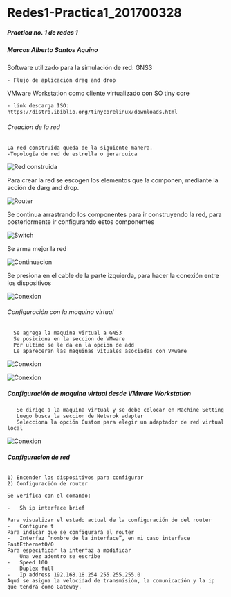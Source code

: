 # Redes1-Practica1_201700328
##### Practica no. 1 de redes 1
##### Marcos Alberto Santos Aquino 

Software utilizado para la simulación de red: GNS3

    - Flujo de aplicación drag and drop

VMware Workstation como cliente virtualizado con SO tiny core
    
    - link descarga ISO: https://distro.ibiblio.org/tinycorelinux/downloads.html

###### Creacion de la red 
    La red construida queda de la siguiente manera.
    -Topología de red de estrella o jerarquica
![Red construida](http://imgfz.com/i/fR62VDn.png)

Para crear la red se escogen los elementos que la componen, mediante la acción de darg and drop.

![Router](http://imgfz.com/i/gQEKtLO.png)

Se continua arrastrando los componentes para ir construyendo la red, para posteriormente ir configurando estos componentes

![Switch](http://imgfz.com/i/rdhtMRC.png)

Se arma mejor la red

![Continuacion](http://imgfz.com/i/ixybDGT.png)

Se presiona en el cable de la parte izquierda, para hacer la conexión entre los dispositivos 

![Conexion](http://imgfz.com/i/Ml4oq9Y.png)


###### Configuración con la maquina virtual

      Se agrega la maquina virtual a GNS3
      Se posiciona en la seccion de VMware
      Por ultimo se le da en la opcion de add
      Le apareceran las maquinas vituales asociadas con VMware
![Conexion](http://imgfz.com/i/Hw8fzWq.png)
     
![Conexion](http://imgfz.com/i/bcMpRhX.png)
       
     
##### Configuración de maquina virtual desde VMware Workstation

       Se dirige a la maquina virtual y se debe colocar en Machine Setting
       Luego busca la seccion de Netwrok adapter
       Selecciona la opción Custom para elegir un adaptador de red virtual local 
    
![Conexion](http://imgfz.com/i/O1k4aIp.png)


###### **Configuracion de red**

    1) Encender los dispositivos para configurar
    2) Configuración de router

    Se verifica con el comando:

    -	Sh ip interface brief

    Para visualizar el estado actual de la configuración de del router
    -	Configure t
    Para indicar que se configurará el router
    -	Interfaz “nombre de la interface”, en mi caso interface FastEthernet0/0
    Para especificar la interfaz a modificar
        Una vez adentro se escribe
    -	Speed 100
    -	Duplex full
    -	Ip address 192.168.18.254 255.255.255.0
    Aquí se asigna la velocidad de transmisión, la comunicación y la ip que tendrá como Gateway.
